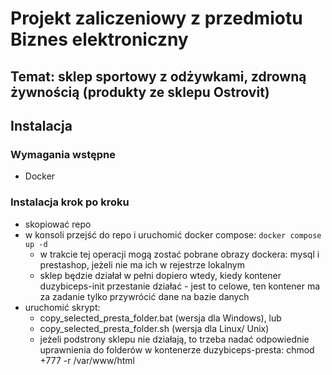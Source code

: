 # Projekt zaliczeniowy z przedmiotu Biznes elektroniczny

## Temat: sklep sportowy z odżywkami, zdrowną żywnością (produkty ze sklepu Ostrovit)

## Instalacja

### Wymagania wstępne

* Docker

### Instalacja krok po kroku

* skopiować repo
* w konsoli przejść do repo i uruchomić docker compose:
```docker compose up -d```
  * w trakcie tej operacji mogą zostać pobrane obrazy dockera: mysql i prestashop, jeżeli nie ma ich w rejestrze lokalnym
  * sklep będzie działał w pełni dopiero wtedy, kiedy kontener duzybiceps-init przestanie działać - jest to celowe, ten kontener ma za zadanie tylko przywrócić dane na bazie danych
* uruchomić skrypt:
  * copy_selected_presta_folder.bat (wersja dla Windows), lub
  * copy_selected_presta_folder.sh (wersja dla Linux/ Unix)
  * jeżeli podstrony sklepu nie działają, to trzeba nadać odpowiednie uprawnienia do folderów w kontenerze duzybiceps-presta:
  chmod +777 -r /var/www/html
